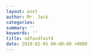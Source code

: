 ```yaml
---
layout: post
author: Mr. Jack
categories: 
summary: ''
keywords: ''
title: adfasdfasfd
date: 2018-02-05 00:00:00 +0000
---
```

